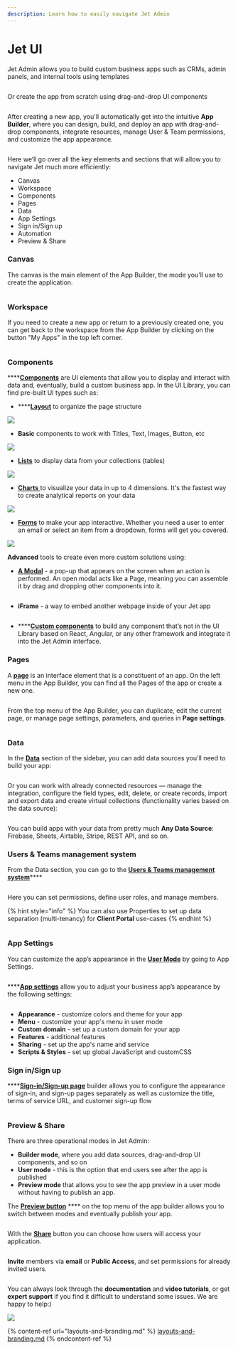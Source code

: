 ```yaml
---
description: Learn how to easily navigate Jet Admin
---
```


# Jet UI

Jet Admin allows you to build custom business apps such as CRMs, admin panels, and internal tools using templates

<figure><img src="https://lh4.googleusercontent.com/KNBV63NUJR6jvlLeT_8U3Z9DrHEnTNXiKljDmFWTMOv7SMcgSbzRRRreewLv_kjcrkEVDsOTS_5yxHHjKyMgeuZXD5WBrQ_xHuA9-b46ObAGbIW05Dsxzppg9VxovTRGUh6bzDffKGQCYeKZHL79sDk1U32u_XYkn7qD4Z6-DXXnPIIB38Jt4mHIuA" alt=""><figcaption></figcaption></figure>

Or create the app from scratch using drag-and-drop UI components

<figure><img src="https://lh5.googleusercontent.com/ctfjrYaT261oWaQV-YQAU5pC-la-xo9f4V9t6tm-KVgD34pH7DQ-lOQnl0BeU3YJNzaueg7odi6Iz4dihJaGpnsP6c39RS6p04EhqkZ51HXoRgWyMqco-CkIxxpP3PIlNJcmZx2KzsQoW62rztjpeOuXjbxrtmmK5ZqV1PZIMfzSuF5SdRJVMqTZSg" alt=""><figcaption></figcaption></figure>

After creating a new app, you'll automatically get into the intuitive **App Builder**, where you can design, build, and deploy an app with drag-and-drop components, integrate resources, manage User & Team permissions, and customize the app appearance.

<figure><img src="https://lh6.googleusercontent.com/MzZu_6_l4u9FhgHgjbFfP7i0-BRSuoykrMY9R1dSoxFH9ymCnC6c7y4wB_Xpw7h6DK71wK--0_A_L6FLITki4ZZZQpeqBOXkVAiZ48GnNq1ClKvFpqjGH6nlVbNa4S_2u4kbBGUlu3D_YOLjy7fl79Crm5FBSBnPMMR_dDhLi8Yt87Ko03xkvK_Y0A" alt=""><figcaption></figcaption></figure>

Here we’ll go over all the key elements and sections that will allow you to navigate Jet much more efficiently:

* Canvas&#x20;
* Workspace
* Components&#x20;
* Pages&#x20;
* Data&#x20;
* App Settings&#x20;
* Sign in/Sign up&#x20;
* Automation
* Preview & Share

### Canvas&#x20;

The canvas is the main element of the App Builder, the mode you'll use to create the application.

<figure><img src="https://lh5.googleusercontent.com/CVvv6P7pl1JchdLz_8EJn_1MFlUAMI5z1njCZJ7cJSaPYkI6_wQcHKUFaS5K2AaYepJKkwZugiNrXJVDYKGVj7ww5S1-oOPyRjMx27ymR7uYXwzoCmZgM2PWxkKlnaqh1TUi1VPw1Bb5I0ktgFMPI3c9X5_6sHCKHbT6rj8wZ4RFLUw5FParLeCAiw" alt=""><figcaption></figcaption></figure>

### Workspace

If you need to create a new app or return to a previously created one, you can get back to the workspace from the App Builder by clicking on the button "My Apps" in the top left corner.

<figure><img src="https://lh3.googleusercontent.com/TrSp7nt887dwgZCzzOCblFWjcHT9xgy3tU459wpVA31gGCeFb_BN2qdSy8aj9vsGGFVsL4U_nI-nLetCZrRgQKXwdurqU5B5LRZdTttXQmXA8do4XljwtKN1Wqouvd-Ar34deQ0FniClOyf1Or3yB-6iLs1OsOsOHkRMaOlu7K-tzmAJAjyzLuR6BA" alt=""><figcaption></figcaption></figure>

### **Components**

****[**Components**](https://docs.jetadmin.io/user-guide/components) are UI elements that allow you to display and interact with data and, eventually, build a custom business app. In the UI Library, you can find pre-built UI types such as:

* ****[**Layout**](https://docs.jetadmin.io/user-guide/components/layouts) to organize the page structure

![](https://lh4.googleusercontent.com/eqNFV09pEOcRI3\_cOcdeH8fQ2D7NrZWabIB-S-ReqOod9llt\_hR2-qfeQRUsrgFw6jdfLlH7WRhOJjkxhzxsTkSC0OneLS98e9ALPGfF8GgF1OfoV4QrqxawXG4\_\_n4p3AtSg9zd2ETX7h9njGg1cMGD5aLrwbRIB6\_cRcjA4w4S78F-YrqSGTUxeg)

* **Basic** components to work with Titles, Text, Images, Button, etс

![](https://lh6.googleusercontent.com/TpxVHcTL6OALO-tlg2Bijn9u9oEgc0XEm\_Z4A72X6jW8D986xDJ5crU99M9shj9br1KQkSl5SS0-iNKSSKnJS-IwO6UdbmKZWfTu05xJh6mZaXN5Lhv0N\_m7UCzZAyKzvCKkFFzHn8hakRUkepxVKMU-nQeoLq\_hGlnVw71nUrOqRrMDCg1VyRFmHg)

* [**Lists**](https://docs.jetadmin.io/user-guide/components/lists) to display data from your collections (tables)

![](https://lh4.googleusercontent.com/3D7V7YIM9\_aRQKain8no5\_5yLumTAHcdRKPQzL2u00DKqY3DbirymvOTAn5dXfBEg3zMgEoDM2QgmOuVTcqx6QJcjHEtrXSpkYuq7va3choYGtkrqndr6MKo8jaEPYLGrklB7JWXhrr9leFU70-UT2m9N-R7ASQvKAtNJSY2RIxytInPEvz0GeZ4\_w)

* [**Charts** ](https://docs.jetadmin.io/user-guide/components/charts)to visualize your data in up to 4 dimensions. It's the fastest way to create analytical reports on your data

![](https://lh5.googleusercontent.com/2z0P4XhoZakpxRg3a3O5gYOtI6Ql6BfJs7CQdG08TpPaNfNVVpsJ73tzhstyad9b8S6IRybDQIwM\_ncXjMo0i8GN0zsBlcCLJtV-jGHu76Pk2\_coWtYaty2oZNGg5GXDOpCKH\_VgLfiyj2hhnXuBO25sC\_-cCoFic\_YZNIbboF4KHiV2bsFM3\_gCVw)

* [**Forms**](https://docs.jetadmin.io/user-guide/components/form) to make your app interactive. Whether you need a user to enter an email or select an item from a dropdown, forms will get you covered.

![](https://lh4.googleusercontent.com/Be1B3sEpYI1fDoJ2IzvKr3p7DzZID\_jKMGGDOd2whATyacE2TIQPOtsCvJzjylAdPT5XLDtSAxSi0y6cF7AmIPl43ch0kcknZ0zAuHlzL8CQ03ROmJ4QoFP4oDxdCmBdcv2pJmpTVEAHOtkfG5I22uBkowCt31xUiyfK56eF0c9mj8dYO68q9nTOjg)

**Advanced** tools to create even more custom solutions using:

* [**A Modal**](https://docs.jetadmin.io/user-guide/components/modal?q=Modal) - a pop-up that appears on the screen when an action is performed. An open modal acts like a Page, meaning you can assemble it by drag and dropping other components into it.

<figure><img src="https://lh3.googleusercontent.com/4bmu1aRNu5lUYY-RiT4cu_qTEyle22BkdDy2RInNYX5FTYA8ccdGG9_btp_rcpQdK5BpvM6r4JpmZPIBfBlu1S9OAZOS5zUm1z6lqaN9Z45gGBBZIMQbbPf_A92sFPO7cbna43I1o8dBQfhxFicPjn51LPDef3NxFsoHAOtxuhjXcahWSh9OMSZzIA" alt=""><figcaption></figcaption></figure>

* **iFrame** - a way to embed another webpage inside of your Jet app

<figure><img src="../../../.gitbook/assets/pasted image 0.png" alt=""><figcaption></figcaption></figure>

* ****[**Custom components**](https://docs.jetadmin.io/user-guide/components/custom-component) to build any component that’s not in the UI Library based on React, Angular, or any other framework and integrate it into the Jet Admin interface.

### Pages

A [**page**](https://docs.jetadmin.io/user-guide/design-and-structure/pages#create-page-values) is an interface element that is a constituent of an app. On the left menu in the App Builder, you can find all the Pages of the app or create a new one.

<figure><img src="https://lh6.googleusercontent.com/YUezoMRXGRBpgGfWpgJAxCmlN1copNQnKKtQGVHpNrnjMuKegaZ_wY6ijuKZOAtKw_vDVtndxf7abeWo8WIRFKkZP172uZbLkOWkkMT_GqfW8q9EQlSUol_4GLGdjY4SN0KkyzciayhyVXlZP3w0JTbMcXU9WFRGtq_Ikexu9nc_bxV0ngOYhxCCRw" alt=""><figcaption></figcaption></figure>

From the top menu of the App Builder, you can duplicate, edit the current page, or manage page settings, parameters, and queries in **Page settings**.

<figure><img src="https://lh4.googleusercontent.com/Psy2_zFddCWH5w24N3E2b8B1rgbV7Mo3AxvLucf5qJLyVllYPPZWNuo_yXXlbJYjGeMlW0wivo07Cu9Gzk37jzvyAuX89dXEuJJ4w0kvm3awpCY1A7Z3L9xqbvZD_m_F3na_jJahoQM7sUvZ-maixTFQcu_4K76irfH3p7vnwvy7eXgFu1jG5Fb34g" alt=""><figcaption></figcaption></figure>

### Data

In the [**Data**](https://docs.jetadmin.io/user-guide/jet-ui/data) section of the sidebar, you can add data sources you’ll need to build your app:

<figure><img src="https://lh6.googleusercontent.com/xfjV7Jf6wszW8HfWxVy1pPTNr2cnNWJV7IhNJsPQ-mzW6dVyiQ9EnHcEMk5o68qv84Bjs1ZJ60zdozYMkvzQA2_zVLuCS8HkhWGF6hWz6FN87YFZZKmwsXHW1xF2O14RAai89yjGKDOwko8Zqn5cfcQREQ8KVtXyul24X0UvziJ2OozNro6NT7Es2w" alt=""><figcaption></figcaption></figure>

Or you can work with already connected resources — manage the integration, configure the field types, edit, delete, or create records, import and export data and create virtual collections (functionality varies based on the data source):

<figure><img src="../../../.gitbook/assets/pasted image 0 (1).png" alt=""><figcaption></figcaption></figure>

You can build apps with your data from pretty much **Any Data Source**: Firebase, Sheets, Airtable, Stripe, REST API, and so on.

### Users & Teams management system

From the Data section, you can go to the [**Users & Teams management system**](https://docs.jetadmin.io/user-guide/security-and-privacy)****

<figure><img src="https://lh6.googleusercontent.com/N3jFmPyT9Va4R7ZPyOkVgJAUKuEtA_HGhGwew1mxJdRMHw_WxYB0RbCG1ab6a3lGxSaPNSk7ChwmweYEJbaQ8S9eRMs-Hdimhs-YCrySLPwzW6TQnPaWmqxVg1HcHdPkSfjHbSUhHeYVjiEjVlHrsY-RjNLYpft705cb5U3Xx9Tc6LwP0ChG9ZvkSQ" alt=""><figcaption></figcaption></figure>

Here you can set permissions, define user roles, and manage members.

{% hint style="info" %}
You can also use Properties to set up data separation (multi-tenancy) for **Client Portal** use-cases
{% endhint %}

<figure><img src="../../../.gitbook/assets/pasted image 0 (2).png" alt=""><figcaption></figcaption></figure>

### App Settings

You can customize the app’s appearance in the [**User Mode**](https://docs.jetadmin.io/user-guide/preview-and-publish#user-mode) by going to App Settings.

<figure><img src="https://lh4.googleusercontent.com/tNfC7Jb9LjCf9R4KdlldvkJSHD8SDrJwqqAZwLHODhyUbMt4QgVlh9sVrc7mOjjZFL9ZWhZjSpeT0frViaK_AH4e2GyiGLRK3bqSNZy8VwDeeLn5-AxChhk4H3FS7kyJqrJBn6p7WHdWeVfyGKtIhbiTS4aJ9mMLarfSnCNusWfOPkixMEQXLJPwbQ" alt=""><figcaption></figcaption></figure>

****[**App settings**](https://docs.jetadmin.io/user-guide/jet-ui/layouts-and-branding) allow you to adjust your business app’s appearance by the following settings:

<figure><img src="../../../.gitbook/assets/pasted image 0 (3).png" alt=""><figcaption></figcaption></figure>

* **Appearance** - customize colors and theme for your app&#x20;
* **Menu** - customize your app's menu in user mode&#x20;
* **Custom domain** - set up a custom domain for your app&#x20;
* **Features** - additional features&#x20;
* **Sharing** - set up the app's name and service&#x20;
* **Scripts & Styles** - set up global JavaScript and customCSS

### Sign in/Sign up

****[**Sign-in/Sign-up page**](https://docs.jetadmin.io/user-guide/security-and-privacy/sign-in-sign-up) builder allows you to configure the appearance of sign-in, and sign-up pages separately as well as customize the title, terms of service URL, and customer sign-up flow

<figure><img src="https://lh6.googleusercontent.com/OCoslX9xqZ0DfATiqtRUcJKPhrnAqc1Ml0mo9qgoZX9UMz90SnwMOMYkCWnUKxUVkFaDi-EDEpwq2SuTnSaTD7EZ8fq9g0N9p1qr5XPRLq5nwipm9rDyG2BVJZdZBv5htlK5uVOqwhhVxReQ10DO0DmXZQbgdTty_qHWxs-ZbcelEAZzXUDkcSDuRA" alt=""><figcaption></figcaption></figure>

### Preview & Share

There are three operational modes in Jet Admin:&#x20;

* **Builder mode**, where you add data sources, drag-and-drop UI components, and so on
* **User mode** - this is the option that end users see after the app is published
* **Preview mode** that allows you to see the app preview in a user mode without having to publish an app.

The [**Preview button**](https://docs.jetadmin.io/user-guide/preview-and-publish) **** on the top menu of the app builder allows you to switch between modes and eventually publish your app.

<figure><img src="https://lh6.googleusercontent.com/iED94v1CaPJv-NJ3zUT0IDtodePrbqkd1I-ULuBrp-dmtacZ5xvXDqMWMtd76rXExm48KAuqLiWB7alumsRaYKAAc13tnmlXr8CPZgUIEl0PM19VuW4rLz_T3IhjthwJVPJz0tl2hVMJgBmKMAT7xlyPtUintmHz5BF_JPsHfsBgPHbvEO_kdQu4nw" alt=""><figcaption></figcaption></figure>

With the [**Share**](https://docs.jetadmin.io/getting-started/creating-a-customer-portal/invite-users#invite-users) button you can choose how users will access your application.

<figure><img src="https://lh3.googleusercontent.com/xnbo_CipG-M7cjKqTliWjDmi4F-8eamU_rjTeQ3sOAaz2H4kK87liamsk3L5xN-MEQvff6LL4F9hJuV2HQENyi6a1XfgemVm1RUOqY8e7x-sUPcng224r_HdeFUTITb3kDDIiwECoMerd2irbw3Cl84qpxKBR1RuIxXb9OFeo1E0B1G1oSTblEUPtw" alt=""><figcaption></figcaption></figure>

**Invite** members via **email** or **Public Access**, and set permissions for already invited users.

<figure><img src="../../../.gitbook/assets/pasted image 0 (4).png" alt=""><figcaption></figcaption></figure>

You can always look through the **documentation** and **video tutorials**, or get **expert support** if you find it difficult to understand some issues. We are happy to help:)

![](https://lh3.googleusercontent.com/jUuyIwJHJfG9eumeQAGZgEy3gAbIUEwy81Bd2onm\_dNUIifR-\_j3Cw\_iV-dHeHNdtCyX46UQK8xEdezhipl9p0RoclAL8J2ao8pqA2nLY6sF3pD0ArOiQ90O\_ywmCiz-2DWomQZtV8iMI4gb99\_uxb3SQC4jCSSr274O8QqE2Mayoz9NXcnZu0X-nA)

{% content-ref url="layouts-and-branding.md" %}
[layouts-and-branding.md](layouts-and-branding.md)
{% endcontent-ref %}

